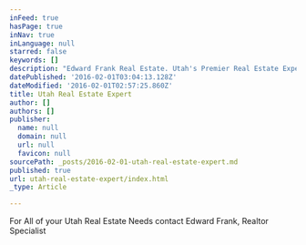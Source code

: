 ```yaml
---
inFeed: true
hasPage: true
inNav: true
inLanguage: null
starred: false
keywords: []
description: "Edward Frank Real Estate. Utah's Premier Real Estate Experts. "
datePublished: '2016-02-01T03:04:13.128Z'
dateModified: '2016-02-01T02:57:25.860Z'
title: Utah Real Estate Expert
author: []
authors: []
publisher:
  name: null
  domain: null
  url: null
  favicon: null
sourcePath: _posts/2016-02-01-utah-real-estate-expert.md
published: true
url: utah-real-estate-expert/index.html
_type: Article

---
```

For All of your Utah Real Estate Needs contact Edward Frank,  Realtor Specialist